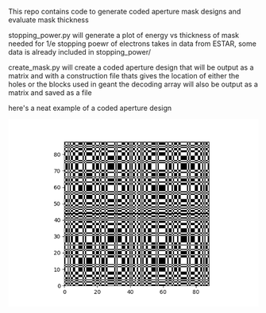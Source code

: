 This repo contains code to generate coded aperture mask designs and evaluate mask thickness

stopping_power.py will generate a plot of energy vs thickness of mask needed for 1/e stopping poewr of electrons
takes in data from ESTAR, some data is already included in stopping_power/

create_mask.py will create a coded aperture design that will be output as a matrix and with a construction file
thats gives the location of either the holes or the blocks used in geant
the decoding array will also be output as a matrix and saved as a file 

here's a neat example of a coded aperture design

![67MURA](/MURA_designs/67mosaicMURA_fromfile.png)